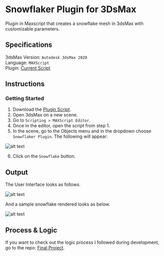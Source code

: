 # Snowflaker Plugin for 3DsMax

Plugin in Maxscript that creates a snowflake mesh in 3dsMax with customizable parameters. <br />

## Specifications

3dsMax Version: `Autodesk 3dsMax 2020` <br />
Language: `MAXScript` <br />
Plugin: [Current Script](https://github.com/the-other-mariana/snowflaker-plugin/blob/master/snowflaker.ms)

## Instructions

### Getting Started

1. Download the [Plugin Script](https://github.com/the-other-mariana/snowflaker-plugin/blob/master/snowflaker.ms). <br />
2. Open 3dsMax on a new scene.
3. Go to `Scripting > MAXScript Editor`.
4. Once in the editor, open the script from step 1.
5. In the scene, go to the Objects menu and in the dropdown choose `Snowflaker Plugin`. The following will appear: <br />

![alt text](https://github.com/the-other-mariana/snowflaker-plugin/blob/master/media/find-plugin.png) <br />

6. Click on the `Snowflake` button.

## Output

The User Interface looks as follows. <br />

![alt text](https://github.com/the-other-mariana/snowflaker-plugin/blob/master/media/ui.png?raw=true) <br />

And a sample snowflake rendered looks as below. <br />

![alt text](https://github.com/the-other-mariana/snowflaker-plugin/blob/master/media/render01.png?raw=true) <br />

## Process & Logic

If you want to check out the logic process I followed during development, go to the repo: [Final Project](https://github.com/the-other-mariana/3dsmax-plugins/tree/master/final-project). <br />

